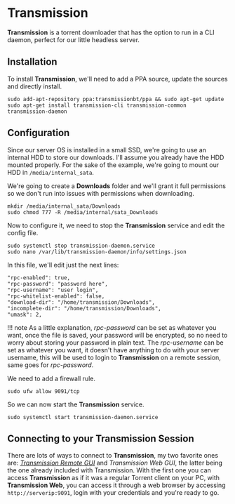 # Transmission

**Transmission** is a torrent downloader that has the option to run in a CLI daemon, perfect for our little headless server.

## Installation

To install **Transmission**, we'll need to add a PPA source, update the sources and directly install.

``` text
sudo add-apt-repository ppa:transmissionbt/ppa && sudo apt-get update
sudo apt-get install transmission-cli transmission-common transmission-daemon
```

## Configuration

Since our server OS is installed in a small SSD, we're going to use an internal HDD to store our downloads. I'll assume you already have the HDD mounted properly. For the sake of the example, we're going to mount our HDD in `/media/internal_sata`.

We're going to create a **Downloads** folder and we'll grant it full permissions so we don't run into issues with permissions when downloading.

``` text
mkdir /media/internal_sata/Downloads
sudo chmod 777 -R /media/internal/sata_Downloads
```

Now to configure it, we need to stop the **Transmission** service and edit the config file.

``` text
sudo systemctl stop transmission-daemon.service
sudo nano /var/lib/transmission-daemon/info/settings.json
```

In this file, we'll edit just the next lines:

``` text
"rpc-enabled": true,
"rpc-password": "password here",
"rpc-username": "user login",
"rpc-whitelist-enabled": false,
"download-dir": "/home/transmission/Downloads",
"incomplete-dir": "/home/transmission/Downloads",
"umask": 2,
```

!!! note
    As a little explanation, *rpc-password* can be set as whatever you want, once the file is saved, your password will be encrypted, so no need to worry about storing your password in plain text. The *rpc-username* can be set as whatever you want, it doesn't have anything to do with your server username, this will be used to login to **Transmission** on a remote session, same goes for *rpc-password*.

We need to add a firewall rule.

``` text
sudo ufw allow 9091/tcp
```

So we can now start the **Transmission** service.

``` text
sudo systemctl start transmission-daemon.service
```

## Connecting to your Transmission Session

There are lots of ways to connect to **Transmission**, my two favorite ones are: [*Transmission Remote GUI*](https://github.com/transmission-remote-gui/transgui/releases) and *Transmission Web GUI*, the latter being the one already included with Transmission. With the first one you can access **Transmission** as if it was a regular Torrent client on your PC, with **Transmission Web**, you can access it through a web browser by accessing `http://serverip:9091`, login with your credentials and you're ready to go.
